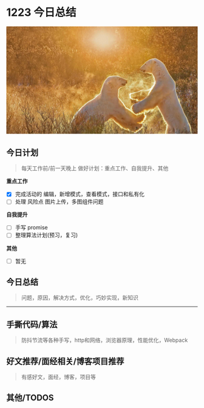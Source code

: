 
# 1223 今日总结

![](./bg-imgs/1223.jpg)


## 今日计划
> 每天工作前/前一天晚上 做好计划：重点工作、自我提升、其他

**重点工作**

- [x] 完成活动的 编辑，新增模式，查看模式，接口和私有化
- [ ] 处理 风险点 图片上传，多图组件问题

**自我提升**

- [ ] 手写 promise
- [ ] 整理算法计划(预习，复习)

**其他**

- [ ] 暂无

## 今日总结
> 问题，原因，解决方式，优化，巧妙实现，新知识



---



## 手撕代码/算法
> 防抖节流等各种手写，http和网络，浏览器原理，性能优化，Webpack


## 好文推荐/面经相关/博客项目推荐
> 有感好文，面经，博客，项目等


## 其他/TODOS